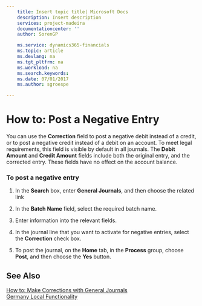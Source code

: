 ```yaml
---
    title: Insert topic title| Microsoft Docs
    description: Insert description
    services: project-madeira
    documentationcenter: ''
    author: SorenGP

    ms.service: dynamics365-financials
    ms.topic: article
    ms.devlang: na
    ms.tgt_pltfrm: na
    ms.workload: na
    ms.search.keywords:
    ms.date: 07/01/2017
    ms.author: sgroespe

---
```

# How to: Post a Negative Entry
You can use the **Correction** field to post a negative debit instead of a credit, or to post a negative credit instead of a debit on an account. To meet legal requirements, this field is visible by default in all journals. The **Debit Amount** and **Credit Amount** fields include both the original entry, and the corrected entry. These fields have no effect on the account balance.  
  
### To post a negative entry  
  
1.  In the **Search** box, enter **General Journals**, and then choose the related link  
  
2.  In the **Batch Name** field, select the required batch name.  
  
3.  Enter information into the relevant fields.  
  
4.  In the journal line that you want to activate for negative entries, select the **Correction** check box.  
  
5.  To post the journal, on the **Home** tab, in the **Process** group, choose **Post**, and then choose the **Yes** button.  
  
## See Also  
 [How to: Make Corrections with General Journals](how-to-make-corrections-with-general-journals.md)   
 [Germany Local Functionality](germany-local-functionality.md)